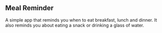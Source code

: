 ## Meal Reminder
A simple app that reminds you when to eat breakfast, lunch and dinner. It also reminds you about eating a snack or drinking a glass of water.